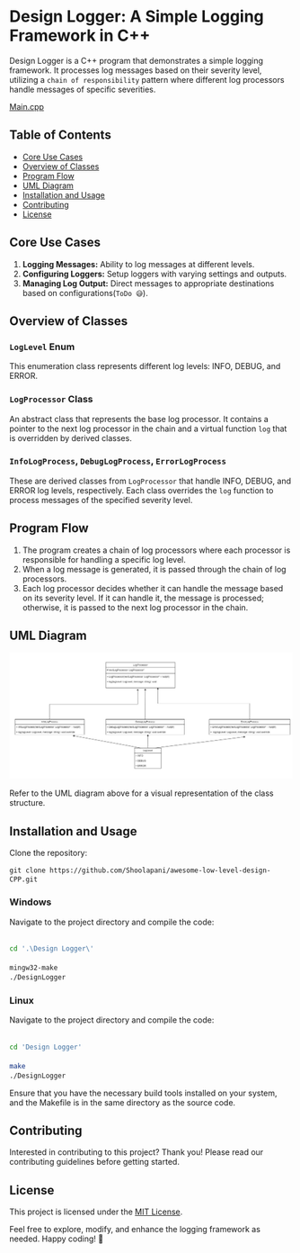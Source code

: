 # Design Logger: A Simple Logging Framework in C++

Design Logger is a C++ program that demonstrates a simple logging framework. It processes log messages based on their severity level, utilizing a `chain of responsibility` pattern where different log processors handle messages of specific severities.

[Main.cpp](Main.cpp)

## Table of Contents
- [Core Use Cases](#core-use-cases)
- [Overview of Classes](#overview-of-classes)
- [Program Flow](#program-flow)
- [UML Diagram](#uml-diagram)
- [Installation and Usage](#installation-and-usage)
- [Contributing](#contributing)
- [License](#license)

## Core Use Cases

1. **Logging Messages:** Ability to log messages at different levels.
2. **Configuring Loggers:** Setup loggers with varying settings and outputs.
3. **Managing Log Output:** Direct messages to appropriate destinations based on configurations(`ToDo 😅`).

## Overview of Classes

### `LogLevel` Enum
This enumeration class represents different log levels: INFO, DEBUG, and ERROR.

### `LogProcessor` Class
An abstract class that represents the base log processor. It contains a pointer to the next log processor in the chain and a virtual function `log` that is overridden by derived classes.

### `InfoLogProcess`, `DebugLogProcess`, `ErrorLogProcess` 
These are derived classes from `LogProcessor` that handle INFO, DEBUG, and ERROR log levels, respectively. Each class overrides the `log` function to process messages of the specified severity level.

## Program Flow

1. The program creates a chain of log processors where each processor is responsible for handling a specific log level.
2. When a log message is generated, it is passed through the chain of log processors.
3. Each log processor decides whether it can handle the message based on its severity level. If it can handle it, the message is processed; otherwise, it is passed to the next log processor in the chain.

## UML Diagram

![UML Diagram](Logger_UML.jpg)

Refer to the UML diagram above for a visual representation of the class structure.

## Installation and Usage

Clone the repository:

```git
git clone https://github.com/Shoolapani/awesome-low-level-design-CPP.git
```

### Windows

Navigate to the project directory and compile the code:

```bash

cd '.\Design Logger\'

mingw32-make
./DesignLogger
```

### Linux

Navigate to the project directory and compile the code:

```bash

cd 'Design Logger'

make
./DesignLogger
```

Ensure that you have the necessary build tools installed on your system, and the Makefile is in the same directory as the source code.

## Contributing

Interested in contributing to this project? Thank you! Please read our contributing guidelines before getting started.

## License

This project is licensed under the [MIT License](LICENSE).

Feel free to explore, modify, and enhance the logging framework as needed. Happy coding! 🚀
